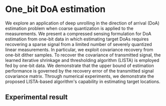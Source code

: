 # One_bit DoA estimation

 We explore an application of deep unrolling in the direction of arrival (DoA) estimation problem when  coarse quantization is applied to the measurements.
We present a  compressed sensing formulation  for DoA estimation from one-bit data in which estimating  target DoAs  requires recovering  a sparse signal from a limited number of severely quantized linear measurements. In particular, we exploit covariance recovery from one-bit dither samples. To recover the covariance of transmitted signal, the learned iterative shrinkage and thresholding algorithm (LISTA) is employed fed by one-bit data. We  demonstrate that the upper bound of estimation performance is governed by the recovery error of the transmitted signal covariance matrix.
Through numerical experiments, we demonstrate the proposed LISTA-based algorithm's capability in estimating target locations.

## Experimental result


